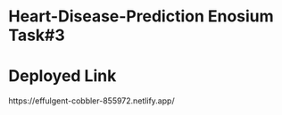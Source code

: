 # Heart-Disease-Prediction Enosium Task#3
<h1> Deployed Link</h1>
https://effulgent-cobbler-855972.netlify.app/
